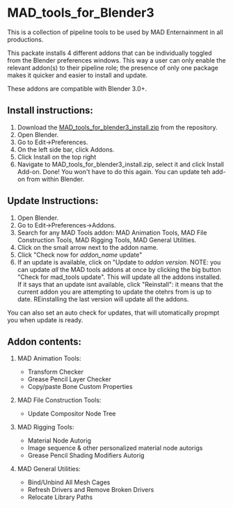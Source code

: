 # MAD_tools_for_Blender3

This is a collection of pipeline tools to be used by MAD Enternainment in all productions.

This packate installs 4 different addons that can be individually toggled from the Blender preferences windows. This way a user can only enable the relevant addon(s) to their pipeline role; the presence of only one package makes it quicker and easier to install and update.

These addons are compatible with Blender 3.0+.

## Install instructions:
1. Download the [MAD_tools_for_blender3_install.zip](https://github.com/Betti83771/MAD_tools_for_Blender3/raw/main/MAD_tools_for_Blender3_install.zip) from the repository.
2. Open Blender.
3. Go to Edit->Preferences.
4. On the left side bar, click Addons.
5. Click Install on the top right
6. Navigate to MAD_tools_for_blender3_install.zip, select it and click Install Add-on.
Done! You won't have to do this again. You can update teh add-on from within Blender.

## Update Instructions:

1.  Open Blender.
2.  Go to Edit->Preferences->Addons.
3.  Search for any MAD Tools addon: MAD Animation Tools, MAD File Construction Tools, MAD Rigging Tools, MAD General Utilities.
4.  Click on the small arrow next to the addon name.
5.  Click "Check now for *addon_name* update"
6.  If an update is available, click on "Update to *addon version*.
NOTE: you can update *all* the MAD tools addons at once by clicking the big button "Check for mad_tools update". This will update all the addons installed.
If it says that an update isnt available, click "Reinstall": it means that the current addon you are attempting to update the otehrs from is up to date. REinstalling the last version will update all the addons.

You can also set an auto check for updates, that will utomatically propmpt you when update is ready. 

## Addon contents:

1. MAD Animation Tools:
   - Transform Checker
   - Grease Pencil Layer Checker
   - Copy/paste Bone Custom Properties 

2. MAD File Construction Tools:
   - Update Compositor Node Tree
   
3. MAD Rigging Tools:
   - Material Node Autorig
   - Image sequence & other personalized material node autorigs
   - Grease Pencil Shading Modifiers Autorig

4. MAD General Utilities:
   - Bind/Unbind All Mesh Cages
   - Refresh Drivers and Remove Broken Drivers
   - Relocate Library Paths
